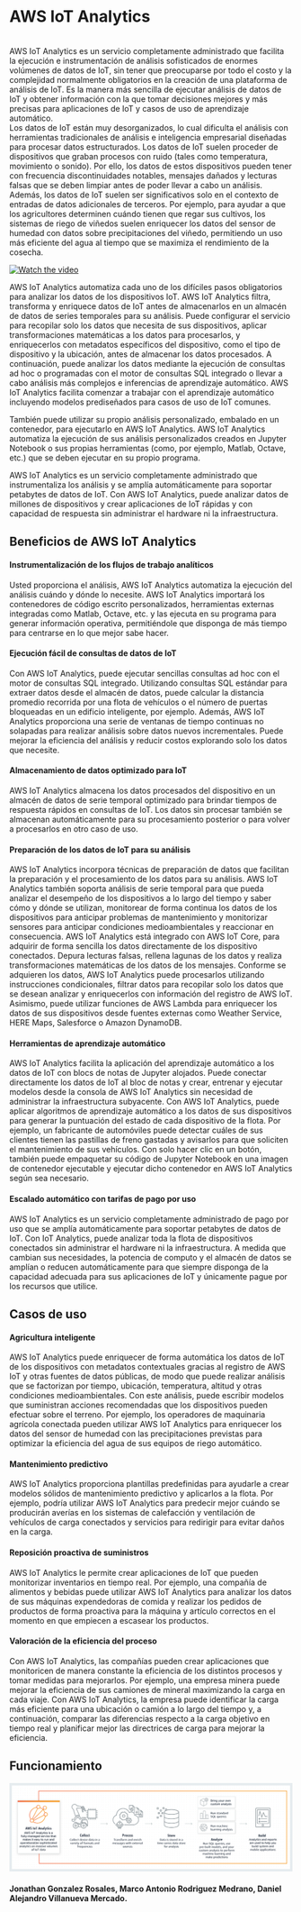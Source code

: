 # AWS IoT Analytics
<br>
AWS IoT Analytics es un servicio completamente administrado que facilita la ejecución e instrumentación de análisis sofisticados de enormes volúmenes de datos de IoT, sin tener que preocuparse por todo el costo y la complejidad normalmente obligatorios en la creación de una plataforma de análisis de IoT. Es la manera más sencilla de ejecutar análisis de datos de IoT y obtener información con la que tomar decisiones mejores y más precisas para aplicaciones de IoT y casos de uso de aprendizaje automático.
<br>
Los datos de IoT están muy desorganizados, lo cual dificulta el análisis con herramientas tradicionales de análisis e inteligencia empresarial diseñadas para procesar datos estructurados. Los datos de IoT suelen proceder de dispositivos que graban procesos con ruido (tales como temperatura, movimiento o sonido). Por ello, los datos de estos dispositivos pueden tener con frecuencia discontinuidades notables, mensajes dañados y lecturas falsas que se deben limpiar antes de poder llevar a cabo un análisis. Además, los datos de IoT suelen ser significativos solo en el contexto de entradas de datos adicionales de terceros. Por ejemplo, para ayudar a que los agricultores determinen cuándo tienen que regar sus cultivos, los sistemas de riego de viñedos suelen enriquecer los datos del sensor de humedad con datos sobre precipitaciones del viñedo, permitiendo un uso más eficiente del agua al tiempo que se maximiza el rendimiento de la cosecha.


[![Watch the video](https://img.youtube.com/vi/cYD0OU8Jdws/maxresdefault.jpg)](https://www.youtube.com/watch?v=cYD0OU8Jdws)

AWS IoT Analytics automatiza cada uno de los difíciles pasos obligatorios para analizar los datos de los dispositivos IoT. AWS IoT Analytics filtra, transforma y enriquece datos de IoT antes de almacenarlos en un almacén de datos de series temporales para su análisis. Puede configurar el servicio para recopilar solo los datos que necesita de sus dispositivos, aplicar transformaciones matemáticas a los datos para procesarlos, y enriquecerlos con metadatos específicos del dispositivo, como el tipo de dispositivo y la ubicación, antes de almacenar los datos procesados. A continuación, puede analizar los datos mediante la ejecución de consultas ad hoc o programadas con el motor de consultas SQL integrado o llevar a cabo análisis más complejos e inferencias de aprendizaje automático. AWS IoT Analytics facilita comenzar a trabajar con el aprendizaje automático incluyendo modelos prediseñados para casos de uso de IoT comunes.

También puede utilizar su propio análisis personalizado, embalado en un contenedor, para ejecutarlo en AWS IoT Analytics. AWS IoT Analytics automatiza la ejecución de sus análisis personalizados creados en Jupyter Notebook o sus propias herramientas (como, por ejemplo, Matlab, Octave, etc.) que se deben ejecutar en su propio programa.

AWS IoT Analytics es un servicio completamente administrado que instrumentaliza los análisis y se amplía automáticamente para soportar petabytes de datos de IoT. Con AWS IoT Analytics, puede analizar datos de millones de dispositivos y crear aplicaciones de IoT rápidas y con capacidad de respuesta sin administrar el hardware ni la infraestructura.

## Beneficios de AWS IoT Analytics

#### Instrumentalización de los flujos de trabajo analíticos

Usted proporciona el análisis, AWS IoT Analytics automatiza la ejecución del análisis cuándo y dónde lo necesite. AWS IoT Analytics importará los contenedores de código escrito personalizados, herramientas externas integradas como Matlab, Octave, etc. y las ejecuta en su programa para generar información operativa, permitiéndole que disponga de más tiempo para centrarse en lo que mejor sabe hacer.

#### Ejecución fácil de consultas de datos de IoT

Con AWS IoT Analytics, puede ejecutar sencillas consultas ad hoc con el motor de consultas SQL integrado. Utilizando consultas SQL estándar para extraer datos desde el almacén de datos, puede calcular la distancia promedio recorrida por una flota de vehículos o el número de puertas bloqueadas en un edificio inteligente, por ejemplo. Además, AWS IoT Analytics proporciona una serie de ventanas de tiempo continuas no solapadas para realizar análisis sobre datos nuevos incrementales. Puede mejorar la eficiencia del análisis y reducir costos explorando solo los datos que necesite.

#### Almacenamiento de datos optimizado para IoT

AWS IoT Analytics almacena los datos procesados del dispositivo en un almacén de datos de serie temporal optimizado para brindar tiempos de respuesta rápidos en consultas de IoT. Los datos sin procesar también se almacenan automáticamente para su procesamiento posterior o para volver a procesarlos en otro caso de uso.

#### Preparación de los datos de IoT para su análisis

AWS IoT Analytics incorpora técnicas de preparación de datos que facilitan la preparación y el procesamiento de los datos para su análisis. AWS IoT Analytics también soporta análisis de serie temporal para que pueda analizar el desempeño de los dispositivos a lo largo del tiempo y saber cómo y dónde se utilizan, monitorear de forma continua los datos de los dispositivos para anticipar problemas de mantenimiento y monitorizar sensores para anticipar condiciones medioambientales y reaccionar en consecuencia. AWS IoT Analytics está integrado con AWS IoT Core, para adquirir de forma sencilla los datos directamente de los dispositivo conectados. Depura lecturas falsas, rellena lagunas de los datos y realiza transformaciones matemáticas de los datos de los mensajes. Conforme se adquieren los datos, AWS IoT Analytics puede procesarlos utilizando instrucciones condicionales, filtrar datos para recopilar solo los datos que se desean analizar y enriquecerlos con información del registro de AWS IoT. Asimismo, puede utilizar funciones de AWS Lambda para enriquecer los datos de sus dispositivos desde fuentes externas como Weather Service, HERE Maps, Salesforce o Amazon DynamoDB.

#### Herramientas de aprendizaje automático

AWS IoT Analytics facilita la aplicación del aprendizaje automático a los datos de IoT con blocs de notas de Jupyter alojados. Puede conectar directamente los datos de IoT al bloc de notas y crear, entrenar y ejecutar modelos desde la consola de AWS IoT Analytics sin necesidad de administrar la infraestructura subyacente. Con AWS IoT Analytics, puede aplicar algoritmos de aprendizaje automático a los datos de sus dispositivos para generar la puntuación del estado de cada dispositivo de la flota. Por ejemplo, un fabricante de automóviles puede detectar cuáles de sus clientes tienen las pastillas de freno gastadas y avisarlos para que soliciten el mantenimiento de sus vehículos. Con solo hacer clic en un botón, también puede empaquetar su código de Jupyter Notebook en una imagen de contenedor ejecutable y ejecutar dicho contenedor en AWS IoT Analytics según sea necesario.

#### Escalado automático con tarifas de pago por uso
AWS IoT Analytics es un servicio completamente administrado de pago por uso que se amplía automáticamente para soportar petabytes de datos de IoT. Con IoT Analytics, puede analizar toda la flota de dispositivos conectados sin administrar el hardware ni la infraestructura. A medida que cambian sus necesidades, la potencia de computo y el almacén de datos se amplían o reducen automáticamente para que siempre disponga de la capacidad adecuada para sus aplicaciones de IoT y únicamente pague por los recursos que utilice.

## Casos de uso

#### Agricultura inteligente
AWS IoT Analytics puede enriquecer de forma automática los datos de IoT de los dispositivos con metadatos contextuales gracias al registro de AWS IoT y otras fuentes de datos públicas, de modo que puede realizar análisis que se factorizan por tiempo, ubicación, temperatura, altitud y otras condiciones medioambientales. Con este análisis, puede escribir modelos que suministran acciones recomendadas que los dispositivos pueden efectuar sobre el terreno. Por ejemplo, los operadores de maquinaria agrícola conectada pueden utilizar AWS IoT Analytics para enriquecer los datos del sensor de humedad con las precipitaciones previstas para optimizar la eficiencia del agua de sus equipos de riego automático.

#### Mantenimiento predictivo
AWS IoT Analytics proporciona plantillas predefinidas para ayudarle a crear modelos sólidos de mantenimiento predictivo y aplicarlos a la flota. Por ejemplo, podría utilizar AWS IoT Analytics para predecir mejor cuándo se producirán averías en los sistemas de calefacción y ventilación de vehículos de carga conectados y servicios para redirigir para evitar daños en la carga.

#### Reposición proactiva de suministros
AWS IoT Analytics le permite crear aplicaciones de IoT que pueden monitorizar inventarios en tiempo real. Por ejemplo, una compañía de alimentos y bebidas puede utilizar AWS IoT Analytics para analizar los datos de sus máquinas expendedoras de comida y realizar los pedidos de productos de forma proactiva para la máquina y artículo correctos en el momento en que empiecen a escasear los productos.

#### Valoración de la eficiencia del proceso
Con AWS IoT Analytics, las compañías pueden crear aplicaciones que monitoricen de manera constante la eficiencia de los distintos procesos y tomar medidas para mejorarlos. Por ejemplo, una empresa minera puede mejorar la eficiencia de sus camiones de mineral maximizando la carga en cada viaje. Con AWS IoT Analytics, la empresa puede identificar la carga más eficiente para una ubicación o camión a lo largo del tiempo y, a continuación, comparar las diferencias respecto a la carga objetivo en tiempo real y planificar mejor las directrices de carga para mejorar la eficiencia.

## Funcionamiento
![](funcionamiento.png)


#### Jonathan Gonzalez Rosales, Marco Antonio Rodriguez Medrano, Daniel Alejandro Villanueva Mercado.
